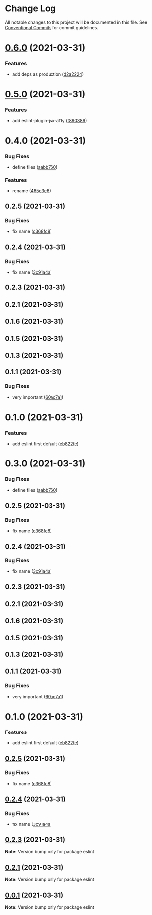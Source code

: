 # Change Log

All notable changes to this project will be documented in this file.
See [Conventional Commits](https://conventionalcommits.org) for commit guidelines.

# [0.6.0](https://github.com/trieb-work/config/compare/@trieb-work/eslint-config-base@0.5.0...@trieb-work/eslint-config-base@0.6.0) (2021-03-31)


### Features

* add deps as production ([d2a2224](https://github.com/trieb-work/config/commit/d2a2224b4938b83bff1dd47473235d92a85ef558))





# [0.5.0](https://github.com/trieb-work/config/compare/@trieb-work/eslint-config-base@0.4.0...@trieb-work/eslint-config-base@0.5.0) (2021-03-31)


### Features

* add eslint-plugin-jsx-a11y ([f890389](https://github.com/trieb-work/config/commit/f8903896d3e03b9a1dbf99f4f605c8a3964d8401))





# 0.4.0 (2021-03-31)


### Bug Fixes

* define files ([aabb760](https://github.com/trieb-work/config/commit/aabb760af7346131c11d62872da420479206e65e))


### Features

* rename ([465c3e6](https://github.com/trieb-work/config/commit/465c3e6e904bc0e51cb888e478ec1c23dd86f12e))



## 0.2.5 (2021-03-31)


### Bug Fixes

* fix name ([c368fc8](https://github.com/trieb-work/config/commit/c368fc88847f86c8734abe6471414832a3cb8237))



## 0.2.4 (2021-03-31)


### Bug Fixes

* fix name ([3c91a4a](https://github.com/trieb-work/config/commit/3c91a4a14d5af6fc2db229d6931ea7db09598dc3))



## 0.2.3 (2021-03-31)



## 0.2.1 (2021-03-31)



## 0.1.6 (2021-03-31)



## 0.1.5 (2021-03-31)



## 0.1.3 (2021-03-31)



## 0.1.1 (2021-03-31)


### Bug Fixes

* very important ([60ac7a1](https://github.com/trieb-work/config/commit/60ac7a13ddca41438eca6587c61cb4b3ab02eff3))



# 0.1.0 (2021-03-31)


### Features

* add eslint first default ([eb822fe](https://github.com/trieb-work/config/commit/eb822fe45d4f13fec3be23378ebef68eb8488bba))





# 0.3.0 (2021-03-31)


### Bug Fixes

* define files ([aabb760](https://github.com/trieb-work/config/commit/aabb760af7346131c11d62872da420479206e65e))



## 0.2.5 (2021-03-31)


### Bug Fixes

* fix name ([c368fc8](https://github.com/trieb-work/config/commit/c368fc88847f86c8734abe6471414832a3cb8237))



## 0.2.4 (2021-03-31)


### Bug Fixes

* fix name ([3c91a4a](https://github.com/trieb-work/config/commit/3c91a4a14d5af6fc2db229d6931ea7db09598dc3))



## 0.2.3 (2021-03-31)



## 0.2.1 (2021-03-31)



## 0.1.6 (2021-03-31)



## 0.1.5 (2021-03-31)



## 0.1.3 (2021-03-31)



## 0.1.1 (2021-03-31)


### Bug Fixes

* very important ([60ac7a1](https://github.com/trieb-work/config/commit/60ac7a13ddca41438eca6587c61cb4b3ab02eff3))



# 0.1.0 (2021-03-31)


### Features

* add eslint first default ([eb822fe](https://github.com/trieb-work/config/commit/eb822fe45d4f13fec3be23378ebef68eb8488bba))





## [0.2.5](https://github.com/trieb-work/config/compare/v0.2.4...v0.2.5) (2021-03-31)


### Bug Fixes

* fix name ([c368fc8](https://github.com/trieb-work/config/commit/c368fc88847f86c8734abe6471414832a3cb8237))





## [0.2.4](https://github.com/trieb-work/config/compare/v0.2.3...v0.2.4) (2021-03-31)


### Bug Fixes

* fix name ([3c91a4a](https://github.com/trieb-work/config/commit/3c91a4a14d5af6fc2db229d6931ea7db09598dc3))





## [0.2.3](https://github.com/trieb-work/config/compare/v0.2.1...v0.2.3) (2021-03-31)

**Note:** Version bump only for package eslint





## [0.2.1](https://github.com/trieb-work/config/compare/v0.1.6...v0.2.1) (2021-03-31)

**Note:** Version bump only for package eslint





## [0.0.1](https://github.com/trieb-work/config/compare/v0.1.6...v0.0.1) (2021-03-31)

**Note:** Version bump only for package eslint
